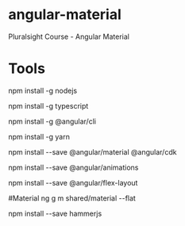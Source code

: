 # angular-material
Pluralsight Course - Angular Material


# Tools
npm install -g nodejs

npm install -g typescript

npm install -g @angular/cli

npm install -g yarn

npm install --save @angular/material @angular/cdk

npm install --save @angular/animations

npm install --save @angular/flex-layout


#Material
ng g m shared/material --flat

npm install --save hammerjs